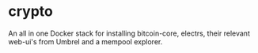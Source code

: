 # crypto
An all in one Docker stack for installing bitcoin-core, electrs, their relevant web-ui's from Umbrel and a mempool explorer.
